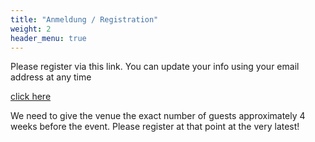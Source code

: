 ```yaml
---
title: "Anmeldung / Registration"
weight: 2
header_menu: true
---
```



Please register via this link. You can update your info using your email address
at any time

[click here](https://forms.gle/YcUKGaQSLayDjxDy6)

We need to give the venue the exact number of guests approximately 4 weeks before the event. Please register at that point at the very latest!
